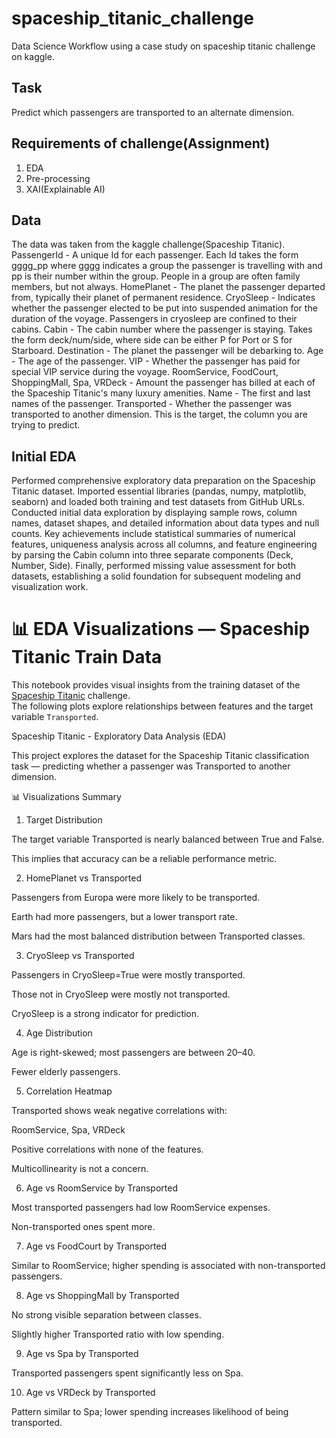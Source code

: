 # spaceship_titanic_challenge
Data Science Workflow using a case study on spaceship titanic challenge on kaggle.

## Task
Predict which passengers are transported to an alternate dimension. 

## Requirements of challenge(Assignment)
1. EDA
2. Pre-processing
3. XAI(Explainable AI)

## Data
The data was taken from the kaggle challenge(Spaceship Titanic).
PassengerId - A unique Id for each passenger. Each Id takes the form gggg_pp where gggg indicates a group the passenger is travelling with and pp is their number within the group. People in a group are often family members, but not always.
HomePlanet - The planet the passenger departed from, typically their planet of permanent residence.
CryoSleep - Indicates whether the passenger elected to be put into suspended animation for the duration of the voyage. Passengers in cryosleep are confined to their cabins.
Cabin - The cabin number where the passenger is staying. Takes the form deck/num/side, where side can be either P for Port or S for Starboard.
Destination - The planet the passenger will be debarking to.
Age - The age of the passenger.
VIP - Whether the passenger has paid for special VIP service during the voyage.
RoomService, FoodCourt, ShoppingMall, Spa, VRDeck - Amount the passenger has billed at each of the Spaceship Titanic's many luxury amenities.
Name - The first and last names of the passenger.
Transported - Whether the passenger was transported to another dimension. This is the target, the column you are trying to predict.

## Initial EDA
Performed comprehensive exploratory data preparation on the Spaceship Titanic dataset. Imported essential libraries (pandas, numpy, matplotlib, seaborn) and loaded both training and test datasets from GitHub URLs. Conducted initial data exploration by displaying sample rows, column names, dataset shapes, and detailed information about data types and null counts. Key achievements include statistical summaries of numerical features, uniqueness analysis  across all columns, and feature engineering by parsing the Cabin column into three separate components (Deck, Number, Side). Finally, performed missing value assessment for both datasets, establishing a solid foundation for subsequent modeling and visualization work.


# 📊 EDA Visualizations — Spaceship Titanic Train Data

This notebook provides visual insights from the training dataset of the [Spaceship Titanic](https://www.kaggle.com/competitions/spaceship-titanic) challenge.  
The following plots explore relationships between features and the target variable `Transported`.

Spaceship Titanic - Exploratory Data Analysis (EDA)

This project explores the dataset for the Spaceship Titanic classification task — predicting whether a passenger was Transported to another dimension.

📊 Visualizations Summary

1. Target Distribution

The target variable Transported is nearly balanced between True and False.

This implies that accuracy can be a reliable performance metric.

2. HomePlanet vs Transported

Passengers from Europa were more likely to be transported.

Earth had more passengers, but a lower transport rate.

Mars had the most balanced distribution between Transported classes.

3. CryoSleep vs Transported

Passengers in CryoSleep=True were mostly transported.

Those not in CryoSleep were mostly not transported.

CryoSleep is a strong indicator for prediction.

4. Age Distribution

Age is right-skewed; most passengers are between 20–40.

Fewer elderly passengers.

5. Correlation Heatmap

Transported shows weak negative correlations with:

RoomService, Spa, VRDeck

Positive correlations with none of the features.

Multicollinearity is not a concern.

6. Age vs RoomService by Transported

Most transported passengers had low RoomService expenses.

Non-transported ones spent more.

7. Age vs FoodCourt by Transported

Similar to RoomService; higher spending is associated with non-transported passengers.

8. Age vs ShoppingMall by Transported

No strong visible separation between classes.

Slightly higher Transported ratio with low spending.

9. Age vs Spa by Transported

Transported passengers spent significantly less on Spa.

10. Age vs VRDeck by Transported

Pattern similar to Spa; lower spending increases likelihood of being transported.

